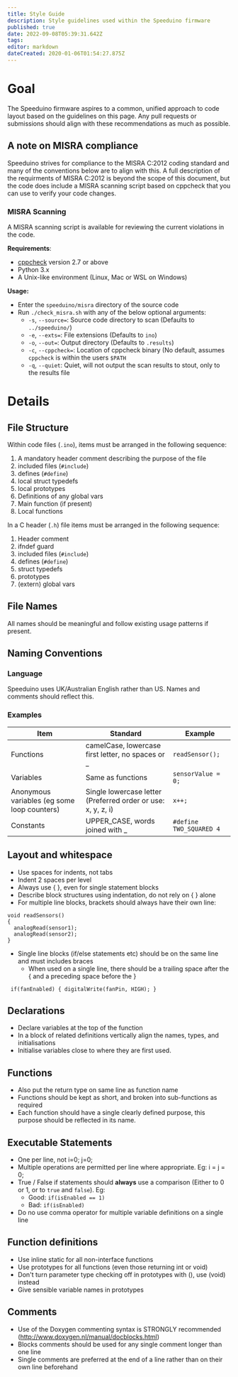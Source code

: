 ```yaml
---
title: Style Guide
description: Style guidelines used within the Speeduino firmware
published: true
date: 2022-09-08T05:39:31.642Z
tags: 
editor: markdown
dateCreated: 2020-01-06T01:54:27.875Z
---
```


# Goal
The Speeduino firmware aspires to a common, unified approach to code layout based on the guidelines on this page. Any pull requests or submissions should align with these recommendations as much as possible. 

## A note on MISRA compliance
Speeduino strives for compliance to the MISRA C:2012 coding standard and many of the conventions below are to align with this. A full description of the requirments of MISRA C:2012 is beyond the scope of this document, but the code does include a MISRA scanning script based on cppcheck that you can use to verify your code changes.

### MISRA Scanning
A MISRA scanning script is available for reviewing the current violations in the code. 

**Requirements**:
* [cppcheck](https://github.com/danmar/cppcheck) version 2.7 or above
* Python 3.x
* A Unix-like environment (Linux, Mac or WSL on Windows)

**Usage:**
* Enter the `speeduino/misra` directory of the source code
* Run `./check_misra.sh` with any of the below optional arguments:
	* `-s`, `--source=`: Source code directory to scan (Defaults to `../speeduino/`)
  * `-e`, `--exts=`: File extensions (Defaults to `ino`)
  * `-o`, `--out=`: Output directory (Defaults to `.results`)
  * `-c`, `--cppcheck=`: Location of cppcheck binary (No default, assumes `cppcheck` is within the users `$PATH`
  * `-q`, `--quiet`: Quiet, will not output the scan results to stout, only to the results file


# Details
## File Structure

Within code files (`.ino`), items must be arranged in the following sequence:

1. A mandatory header comment describing the purpose of the file
2. included files (`#include`)
3. defines (`#define`)
4. local struct typedefs
5. local prototypes
6. Definitions of any global vars
7. Main function (if present)
8. Local functions

In a C header (`.h`) file items must be arranged in the following sequence:

1.  Header comment
2.  ifndef guard
3.  included files (`#include`)
4.  defines (`#define`)
5.  struct typedefs
6.  prototypes
7.  (extern) global vars

## File Names
All names should be meaningful and follow existing usage patterns if present.

## Naming Conventions

### Language
Speeduino uses UK/Australian English rather than US. Names and comments should reflect this.

### Examples
| Item                                        | Standard                                                     | Example                   |
|---------------------------------------------|--------------------------------------------------------------|---------------------------|
| Functions                                   | camelCase, lowercase first letter, no spaces or _            | `readSensor();`           |
| Variables                                   | Same as functions                                            | `sensorValue = 0;`        |
| Anonymous variables (eg some loop counters) | Single lowercase letter (Preferred order or use: x, y, z, i) | `x++;`                    |
| Constants                                   | UPPER_CASE, words joined with _                              | `#define TWO_SQUARED 4`   |

## Layout and whitespace
-   Use spaces for indents, not tabs
-   Indent 2 spaces per level
-   Always use { }, even for single statement blocks
-   Describe block structures using indentation, do not rely on { } alone
-   For multiple line blocks, brackets should always have their own line:

```
void readSensors()
{
  analogRead(sensor1);
  analogRead(sensor2);
}
```

-   Single line blocks (if/else statements etc) should be on the same line and must includes braces
    -   When used on a single line, there should be a trailing space after the { and a preceding space before the }

` if(fanEnabled) { digitalWrite(fanPin, HIGH); }`

## Declarations
-   Declare variables at the top of the function
-   In a block of related definitions vertically align the names, types, and initialisations
-   Initialise variables close to where they are first used.

## Functions
-   Also put the return type on same line as function name
-   Functions should be kept as short, and broken into sub-functions as required
-   Each function should have a single clearly defined purpose, this purpose should be reflected in its name.

## Executable Statements
- One per line, not i=0; j=0;
- Multiple operations are permitted per line where appropriate. Eg: i = j = 0;
- True / False if statements should **always** use a comparison (Either to 0 or 1, or to `true` and `false`). Eg:
    -   Good: `if(isEnabled == 1)`
    -   Bad: `if(isEnabled)`
- Do no use comma operator for multiple variable definitions on a single line

## Function definitions
-   Use inline static for all non-interface functions
-   Use prototypes for all functions (even those returning int or void)
-   Don't turn parameter type checking off in prototypes with (), use (void) instead
-   Give sensible variable names in prototypes

## Comments
- Use of the Doxygen commenting syntax is STRONGLY recommended (http://www.doxygen.nl/manual/docblocks.html)
- Blocks comments should be used for any single comment longer than one line
- Single comments are preferred at the end of a line rather than on their own line beforehand
